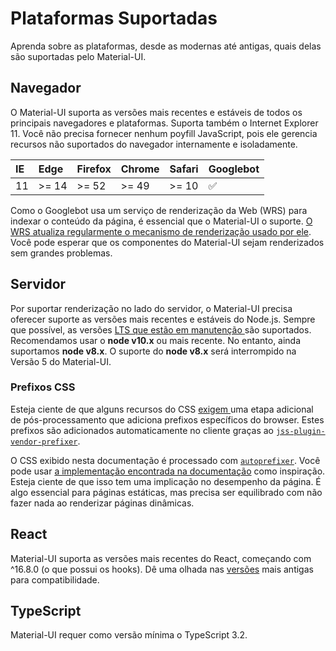 # Plataformas Suportadas

<p class="description">Aprenda sobre as plataformas, desde as modernas até antigas, quais delas são suportadas pelo Material-UI.</p>

## Navegador

O Material-UI suporta as versões mais recentes e estáveis de todos os principais navegadores e plataformas. Suporta também o Internet Explorer 11. Você não precisa fornecer nenhum poyfill JavaScript, pois ele gerencia recursos não suportados do navegador internamente e isoladamente.

| IE | Edge  | Firefox | Chrome | Safari | Googlebot |
|:-- |:----- |:------- |:------ |:------ |:--------- |
| 11 | >= 14 | >= 52   | >= 49  | >= 10  | ✅         |

Como o Googlebot usa um serviço de renderização da Web (WRS) para indexar o conteúdo da página, é essencial que o Material-UI o suporte. [O WRS atualiza regularmente o mecanismo de renderização usado por ele](https://webmasters.googleblog.com/2019/05/the-new-evergreen-googlebot.html). Você pode esperar que os componentes do Material-UI sejam renderizados sem grandes problemas.

## Servidor

Por suportar renderização no lado do servidor, o Material-UI precisa oferecer suporte as versões mais recentes e estáveis do Node.js. Sempre que possível, as versões [ LTS que estão em manutenção ](https://github.com/nodejs/Release#lts-schedule1) são suportados. Recomendamos usar o **node v10.x** ou mais recente. No entanto, ainda suportamos **node v8.x**. O suporte do **node v8.x** será interrompido na Versão 5 do Material-UI.

### Prefixos CSS

Esteja ciente de que alguns recursos do CSS [ exigem ](https://github.com/cssinjs/jss/issues/279) uma etapa adicional de pós-processamento que adiciona prefixos específicos do browser. Estes prefixos são adicionados automaticamente no cliente graças ao [`jss-plugin-vendor-prefixer`](https://www.npmjs.com/package/jss-plugin-vendor-prefixer).

O CSS exibido nesta documentação é processado com [`autoprefixer`](https://www.npmjs.com/package/autoprefixer). Você pode usar [a implementação encontrada na documentação](https://github.com/mui-org/material-ui/blob/47aa5aeaec1d4ac2c08fd0e84277d6b91e497557/pages/_document.js#L123) como inspiração. Esteja ciente de que isso tem uma implicação no desempenho da página. É algo essencial para páginas estáticas, mas precisa ser equilibrado com não fazer nada ao renderizar páginas dinâmicas.

## React

Material-UI suporta as versões mais recentes do React, começando com ^16.8.0 (o que possui os hooks). Dê uma olhada nas [versões](https://material-ui.com/versions/) mais antigas para compatibilidade.

## TypeScript

Material-UI requer como versão mínima o TypeScript 3.2.
